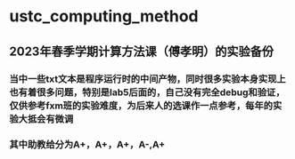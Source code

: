 # ustc_computing_method

## 2023年春季学期计算方法课（傅孝明）的实验备份

### 当中一些txt文本是程序运行时的中间产物，同时很多实验本身实现上也有着很多问题，特别是lab5后面的，自己没有完全debug和验证，仅供参考fxm班的实验难度，为后来人的选课作一点参考，每年的实验大抵会有微调

### 其中助教给分为A+，A+，A+，A-,A+
